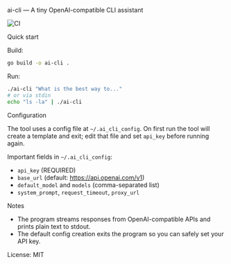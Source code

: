 ai-cli — A tiny OpenAI-compatible CLI assistant

![CI](https://github.com/ChambersXDU/ai-cli/actions/workflows/ci.yml/badge.svg?branch=main)

Quick start

Build:

```bash
go build -o ai-cli .
```

Run:

```bash
./ai-cli "What is the best way to..."
# or via stdin
echo "ls -la" | ./ai-cli
```

Configuration

The tool uses a config file at `~/.ai_cli_config`. On first run the tool will create a template and exit; edit that file and set `api_key` before running again.

Important fields in `~/.ai_cli_config`:
- `api_key` (REQUIRED)
- `base_url` (default: https://api.openai.com/v1)
- `default_model` and `models` (comma-separated list)
- `system_prompt`, `request_timeout`, `proxy_url`

Notes

- The program streams responses from OpenAI-compatible APIs and prints plain text to stdout.
- The default config creation exits the program so you can safely set your API key.

License: MIT
